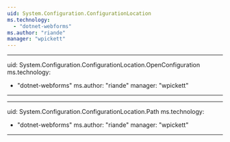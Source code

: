 ```yaml
---
uid: System.Configuration.ConfigurationLocation
ms.technology: 
  - "dotnet-webforms"
ms.author: "riande"
manager: "wpickett"
---
```


---
uid: System.Configuration.ConfigurationLocation.OpenConfiguration
ms.technology: 
  - "dotnet-webforms"
ms.author: "riande"
manager: "wpickett"
---

---
uid: System.Configuration.ConfigurationLocation.Path
ms.technology: 
  - "dotnet-webforms"
ms.author: "riande"
manager: "wpickett"
---
